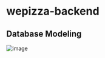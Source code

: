 # wepizza-backend

## Database Modeling
![image](https://user-images.githubusercontent.com/58175076/77725340-8af4cd00-7038-11ea-94ee-84beb69d77d9.png)
